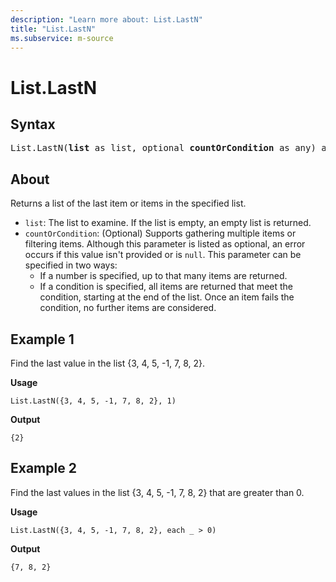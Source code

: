 ```yaml
---
description: "Learn more about: List.LastN"
title: "List.LastN"
ms.subservice: m-source
---
```

# List.LastN

## Syntax

<pre>
List.LastN(<b>list</b> as list, optional <b>countOrCondition</b> as any) as any
</pre>

## About

Returns a list of the last item or items in the specified list.

* `list`: The list to examine. If the list is empty, an empty list is returned.
* `countOrCondition`: (Optional) Supports gathering multiple items or filtering items. Although this parameter is listed as optional, an error occurs if this value isn't provided or is `null`. This parameter can be specified in two ways:
  * If a number is specified, up to that many items are returned.
  * If a condition is specified, all items are returned that meet the condition, starting at the end of the list. Once an item fails the condition, no further items are considered.

## Example 1

Find the last value in the list {3, 4, 5, -1, 7, 8, 2}.

**Usage**

```powerquery-m
List.LastN({3, 4, 5, -1, 7, 8, 2}, 1)
```

**Output**

`{2}`

## Example 2

Find the last values in the list {3, 4, 5, -1, 7, 8, 2} that are greater than 0.

**Usage**

```powerquery-m
List.LastN({3, 4, 5, -1, 7, 8, 2}, each _ > 0)
```

**Output**

`{7, 8, 2}`
